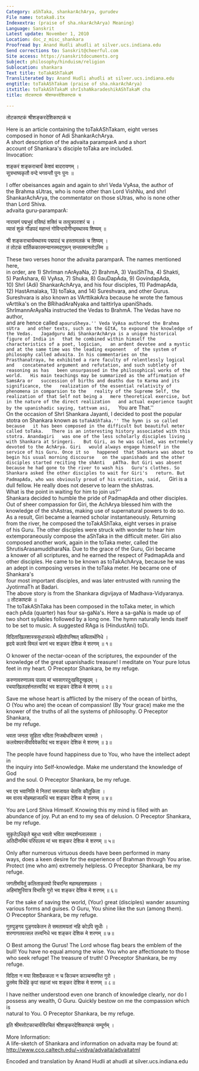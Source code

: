 ```yaml
---
Category: aShTaka, shankarAchArya, gurudev
File name: totaka8.itx
Indexextra: (praise of sha.nkarAchArya) Meaning)
Language: Sanskrit
Latest update: November 1, 2010
Location: doc_z_misc_shankara
Proofread by: Anand Hudli ahudli at silver.ucs.indiana.edu
Send corrections to: Sanskrit@cheerful.com
Site access: https://sanskritdocuments.org
Subject: philosophy/hinduism/religion
Sublocation: shankara
Text title: toTakAShTakaM
Transliterated by: Anand Hudli ahudli at silver.ucs.indiana.edu
engtitle: toTakAShTakam (praise of sha.nkarAchArya)
itxtitle: toTakAShTakaM shrIshaNkaradeshikAShTakaM cha
title: तोटकाष्टकं श्रीशण्करदेशिकाष्टकं च

---
```

  
 तोटकाष्टकं श्रीशङ्करदेशिकाष्टकं च   
  
  
Here is an article containing the toTakAShTakam, eight verses  
composed in honor of Adi ShankarAchArya.  
A short description of the advaita paramparA and a short  
account of Shankara's disciple toTaka are included.  
Invocation:    
  
शङ्करं शङ्कराचार्यं केशवं बादरायणम् ।  
सूत्रभाष्यकृतौ वन्दे भगवन्तौ पुनः पुनः ॥  
  
  
I offer obeisances again and again to shrI Veda VyAsa, the author of  
the Brahma sUtras, who is none other than Lord VishNu,  and shrI  
ShankarAchArya, the commentator on those sUtras, who is none other  
than Lord Shiva.  
advaita guru-paramparA:    
  
नारायणं पद्मभुवं वसिष्ठं शक्तिं च तत्पुत्रपराशरं च ।  
व्यासं शुकं गौडपदं महान्तं गोविन्दयोगीन्द्रमथास्य शिष्यम् ॥  
  
श्री शङ्कराचार्यमथास्य पद्मपादं च हस्तामलकं च शिष्यम् ।  
तं तोटकं वार्तिककारमन्यानस्मद्गुरून् सन्ततमानतोऽस्मि ॥  
  
  
These two verses honor the advaita paramparA. The names mentioned here,  
in order, are 1) ShrIman nArAyaNa, 2) BrahmA, 3) VasiShTha, 4) Shakti,  
5) ParAshara, 6) VyAsa, 7) Shuka, 8) GauDapAda, 9) GovindapAda,  
10) ShrI (Adi) ShankarAchArya, and his four disciples, 11) PadmapAda,  
12) HastAmalaka, 13) toTaka, and 14) Sureshvara, and other Gurus.  
Sureshvara is also known as VArttikakAra because he wrote the famous  
vArttika's on the BRihadAraNyaka and taittirIya upaniShads.  
ShrImannArAyaNa instructed the Vedas to BrahmA. The Vedas have no author,  
and are hence called ``apauruSheya.'' Veda VyAsa authored the Brahma sUtra  
and other texts, such as the GItA, to expound the knowledge of the Vedas.  
Jagadguru Adi ShankarAchArya is a unique historical figure of India in  
that he combined within himself the characteristics of a poet, logician,  
an ardent devotee and a mystic and at the same time was the leading exponent  
of the system of philosophy called advaita. In his commentaries on the  
Prasthanatraya, he exhibited a rare faculty of relentlessly logical and  
concatenated argument and refutation, and such subtlety of reasoning as has  
been unsurpassed in the philosophical works of the world.  
His main teachings may be summarized as the affirmation of SamsAra or  
succession of births and deaths due to Karma and its significance, the  
realization of the essential relativity of phenomena in comparsion to the  
reality of the Supreme Self, the realization of that Self not being a  
mere theoretical exercise, but in the nature of the direct realization  
and actual experience taught by the upanishadic saying, tattvam asi,  
``You are That.''  
On the occasion of ShrI Shankara Jayanti, I decided to post the popular  
stotra on Shankara known as ``toTakAShTaka.'' The hymn is so called because  
it has been composed in the difficult but beautiful meter called toTaka.  
There is an interesting history associated with this stotra. Anandagiri  
was one of the less scholarly disciples living with Shankara at Sringeri.  
But Giri, as he was called, was extremely devoted to the AchArya. Giri  
would always engage himself in the service of his Guru. Once it so  
happened  that Shankara was about to begin his usual morning discourse  
on the upanishads and the other disciples started reciting the shAnti  
pATha. But Giri was absent because he had gone to the river to wash his  
Guru's clothes. So Shankara asked the other disciples to wait for Giri's  
return. But PadmapAda, who was obviously proud of his erudition, said,  
``Giri is a dull fellow. He really does not deserve to learn the shAstras.  
What is the point in waiting for him to join us?''  
Shankara decided to humble the pride of PadmapAda and other disciples.  
Out of sheer compassion for Giri, the AchArya blessed him with the  
knowledge of the shAstras, making use of supernatural powers to do so.  
As a result, Giri became a learned scholar instantaneously. Returning  
from the river, he composed the toTakAShTaka, eight verses in praise  
of his Guru. The other disciples were struck with wonder to hear him  
extemporaneously compose the aShTaka in the difficult meter. Giri also  
composed another work, again in the toTaka meter, called the  
ShrutisArasamuddharaNa. Due to the grace of the Guru, Giri became  
a knower of all scriptures, and he earned the respect of PadmapAda and  
other disciples. He came to be known as toTakAchArya, because he was  
an adept in composing verses in the toTaka meter. He became one of Shankara's  
four most important disciples, and was later entrusted with running the  
JyotirmaTh at Badari.  
The above story is from the Shankara digvijaya of Madhava-Vidyaranya.  
           ॥ तोटकाष्टकं ॥  
The toTakAShTaka has been composed in the toTaka meter, in which  
each pAda (quarter) has four sa-gaNa's. Here a sa-gaNa is made up of  
two short syllables followed by a long one. The hymn naturally lends itself  
to be set to music. A suggested RAga is (HindustAni) toDi.  
  
विदिताखिलशास्त्रसुधाजलधे महितोपनिषत् कथितार्थनिधे ।  
हृदये कलये विमलं चरणं भव शङ्कर देशिक मे शरणम् ॥ १॥  
  
  
O knower of the nectar-ocean of the scriptures, the expounder of the  
knowledge of the great upanishadic treasure! I meditate on Your pure lotus  
feet in my heart. O Preceptor Shankara, be my refuge.  
  
करुणावरुणालय पालय मां भवसागरदुःखविदूनहृदम् ।  
रचयाखिलदर्शनतत्त्वविदं भव शङ्कर देशिक मे शरणम् ॥ २॥  
  
  
Save me whose heart is afflicted by the misery of the ocean of births,  
O (You who are) the ocean of compassion! (By Your grace) make me the  
knower of the truths of all the systems of philosophy.  O Preceptor Shankara,  
be my refuge.  
  
भवता जनता सुहिता भविता निजबोधविचारण चारुमते ।  
कलयेश्वरजीवविवेकविदं भव शङ्कर देशिक मे शरणम् ॥ ३॥  
  
  
The people have found happiness due to You, who have the intellect adept in  
the inquiry into Self-knowledge. Make me understand the knowledge of God  
and the soul. O Preceptor Shankara, be my refuge.  
  
भव एव भवानिति मे नितरां समजायत चेतसि कौतुकिता ।  
मम वारय मोहमहाजलधिं भव शङ्कर देशिक मे शरणम् ॥ ४॥  
  
  
You are Lord Shiva Himself. Knowing this my mind is filled with an  
abundance of joy. Put an end to my sea of delusion. O Preceptor Shankara,  
be my refuge.  
  
सुकृतेऽधिकृते बहुधा भवतो भविता समदर्शनलालसता ।  
अतिदीनमिमं परिपालय मां भव शङ्कर देशिक मे शरणम् ॥ ५॥  
  
  
Only after numerous virtuous deeds have been performed in many  
ways, does a keen desire for the experience of Brahman through You arise.  
Protect (me who am) extremely helpless. O Preceptor Shankara, be my refuge.  
  
जगतीमवितुं कलिताकृतयो विचरन्ति महामहसश्छलतः ।  
अहिमांशुरिवात्र विभासि गुरो भव शङ्कर देशिक मे शरणम् ॥ ६॥  
  
  
For the sake of saving the world, (Your) great (disciples) wander assuming  
various forms and guises. O Guru, You shine like the sun (among them).  
O Preceptor Shankara, be my refuge.  
  
गुरुपुङ्गव पुङ्गवकेतन ते समतामयतां नहि कोऽपि सुधीः ।  
शरणागतवत्सल तत्त्वनिधे भव शङ्कर देशिक मे शरणम् ॥ ७॥  
  
  
O Best among the Gurus! The Lord whose flag bears the emblem of the  
bull! You have no equal among the wise. You who are affectionate to those  
who seek refuge! The treasure of truth! O Preceptor Shankara, be my refuge.  
  
विदिता न मया विशदैककला न च किञ्चन काञ्चनमस्ति गुरो ।  
द्रुतमेव विधेहि कृपां सहजां भव शङ्कर देशिक मे शरणम् ॥ ८॥  
  
  
I have neither understood even one branch of knowledge clearly, nor do I  
possess any wealth, O Guru. Quickly bestow on me the compassion which is  
natural to You. O Preceptor Shankara, be my refuge.  
  
इति श्रीमत्तोटकाचार्यविरचितं श्रीशङ्करदेशिकाष्टकं सम्पूर्णम् ।  
  
  
More Information:    
A life-sketch of Shankara and information on advaita may be found at:    
http://www.cco.caltech.edu/~vidya/advaita/advaitatml  
  
Encoded and translation by Anand Hudli at ahudli at silver.ucs.indiana.edu  
  
